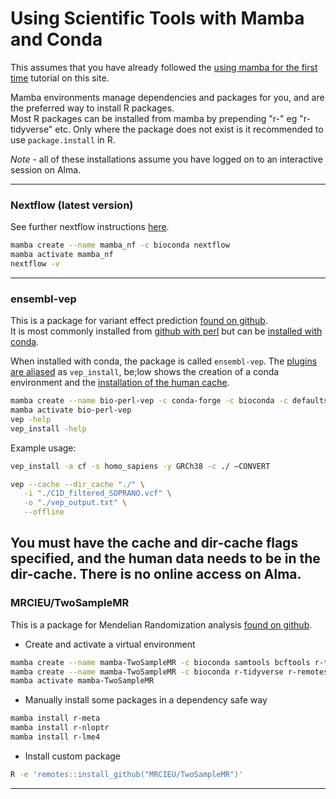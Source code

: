 # Using Scientific Tools with Mamba and Conda

This assumes that you have already followed the [using mamba for the first time](../conda/mamba-first.md) tutorial on this site.  

Mamba environments manage dependencies and packages for you, and are the preferred way to install R packages.  
Most R packages can be installed from mamba by prepending "r-" eg "r-tidyverse" etc. 
Only where the package does not exist is it recommended to use `package.install` in R.  

*Note* - all of these installations assume you have logged on to an interactive session on Alma.  

---  
### Nextflow (latest version)
See further nextflow instructions [here](../containers/nextflow-envs.md).  

```bash
mamba create --name mamba_nf -c bioconda nextflow
mamba activate mamba_nf
nextflow -v
```

---  

### ensembl-vep
This is a package for variant effect prediction [found on github](https://github.com/Ensembl/ensembl-vep).  
It is most commonly installed from [github with perl](https://www.ensembl.org/info/docs/tools/vep/script/index.html) but can be [installed with conda](https://bioconda.github.io/recipes/ensembl-vep/README.html).  

When installed with conda, the package is called `ensembl-vep`.  The [plugins are aliased](https://www.biostars.org/p/9561573/) as `vep_install`, be;low shows the creation of a conda environment and the [installation of the human cache](https://stackoverflow.com/questions/70801077/how-to-run-ensembl-vep-in-conda).  

```bash
mamba create --name bio-perl-vep -c conda-forge -c bioconda -c defaults perl-bioperl=1.7.8 ensembl-vep
mamba activate bio-perl-vep
vep -help
vep_install -help
```
Example usage:  
```bash
vep_install -a cf -s homo_sapiens -y GRCh38 -c ./ —CONVERT

vep --cache --dir_cache "./" \
   -i "./C1D_filtered_SOPRANO.vcf" \
   -o "./vep_output.txt" \
   --offline
```
You must have the cache and dir-cache flags specified, and the human data needs to be in the dir-cache. There is no online access on Alma.  
---  

### MRCIEU/TwoSampleMR
This is a package for Mendelian Randomization analysis [found on github](https://github.com/MRCIEU/TwoSampleMR).  

- Create and activate a virtual environment  
```bash
mamba create --name mamba-TwoSampleMR -c bioconda samtools bcftools r-tidyverse r-remotes r-base=4.3
mamba create --name mamba-TwoSampleMR -c bioconda r-tidyverse r-remotes r-base=4.3
mamba activate mamba-TwoSampleMR
```
- Manually install some packages in a dependency safe way  
```bash
mamba install r-meta
mamba install r-nloptr
mamba install r-lme4
```
- Install custom package  
```bash
R -e 'remotes::install_github("MRCIEU/TwoSampleMR")'
```

---  

